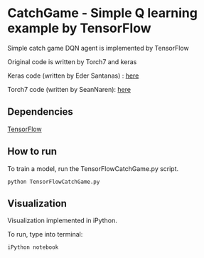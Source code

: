 # CatchGame - Simple Q learning example by TensorFlow
Simple catch game DQN agent is implemented by TensorFlow

Original code is written by Torch7 and keras

Keras code (written by Eder Santanas) : [here](https://gist.github.com/EderSantana/c7222daa328f0e885093)

Torch7 code (written by SeanNaren): [here](https://github.com/SeanNaren/TorchQLearningExample)

## Dependencies

[TensorFlow](https://www.tensorflow.org/versions/r0.10/get_started/os_setup.html)


## How to run

To train a model, run the TensorFlowCatchGame.py script.
```
python TensorFlowCatchGame.py
```


## Visualization
Visualization implemented in iPython.

To run, type into terminal:

```
iPython notebook
```
